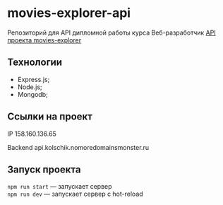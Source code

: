 # movies-explorer-api
Репозиторий для API дипломной работы курса Веб-разработчик
[API проекта movies-explorer](https://github.com/NikitaPotrivaev/movies-explorer-api)

## Технологии

- Express.js;
- Node.js;
- Mongodb;

## Ссылки на проект

IP 158.160.136.65

Backend api.kolschik.nomoredomainsmonster.ru

## Запуск проекта

`npm run start` — запускает сервер   
`npm run dev` — запускает сервер с hot-reload
